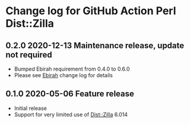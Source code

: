 # Change log for GitHub Action Perl Dist::Zilla

## 0.2.0 2020-12-13 Maintenance release, update not required

- Bumped Ebirah requirement from 0.4.0 to 0.6.0
- Please see [Ebirah](https://github.com/jonasbn/ebirah) change log for details

## 0.1.0 2020-05-06 Feature release

- Initial release
- Support for very limited use of [Dist::Zilla](https://metacpan.org/pod/Dist::Zilla) 6.014
